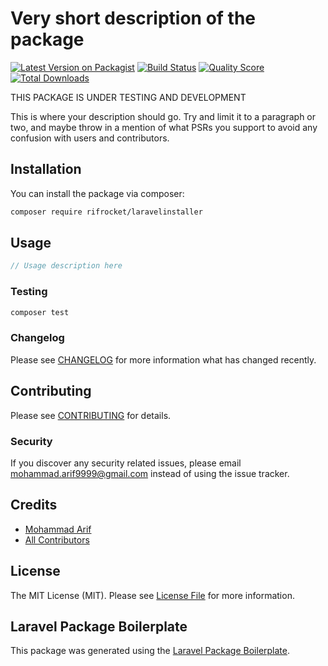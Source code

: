 # Very short description of the package

[![Latest Version on Packagist](https://img.shields.io/packagist/v/rifrocket/laravelinstaller.svg?style=flat-square)](https://packagist.org/packages/rifrocket/laravelinstaller)
[![Build Status](https://img.shields.io/travis/rifrocket/laravelinstaller/master.svg?style=flat-square)](https://travis-ci.org/rifrocket/laravelinstaller)
[![Quality Score](https://img.shields.io/scrutinizer/g/rifrocket/laravelinstaller.svg?style=flat-square)](https://scrutinizer-ci.com/g/rifrocket/laravelinstaller)
[![Total Downloads](https://img.shields.io/packagist/dt/rifrocket/laravelinstaller.svg?style=flat-square)](https://packagist.org/packages/rifrocket/laravelinstaller)

THIS PACKAGE IS UNDER TESTING AND DEVELOPMENT

This is where your description should go. Try and limit it to a paragraph or two, and maybe throw in a mention of what PSRs you support to avoid any confusion with users and contributors.

## Installation

You can install the package via composer:

```bash
composer require rifrocket/laravelinstaller
```

## Usage

``` php
// Usage description here
```

### Testing

``` bash
composer test
```

### Changelog

Please see [CHANGELOG](CHANGELOG.md) for more information what has changed recently.

## Contributing

Please see [CONTRIBUTING](CONTRIBUTING.md) for details.

### Security

If you discover any security related issues, please email mohammad.arif9999@gmail.com instead of using the issue tracker.

## Credits

- [Mohammad Arif](https://github.com/rifrocket)
- [All Contributors](../../contributors)

## License

The MIT License (MIT). Please see [License File](LICENSE.md) for more information.

## Laravel Package Boilerplate

This package was generated using the [Laravel Package Boilerplate](https://laravelpackageboilerplate.com).
